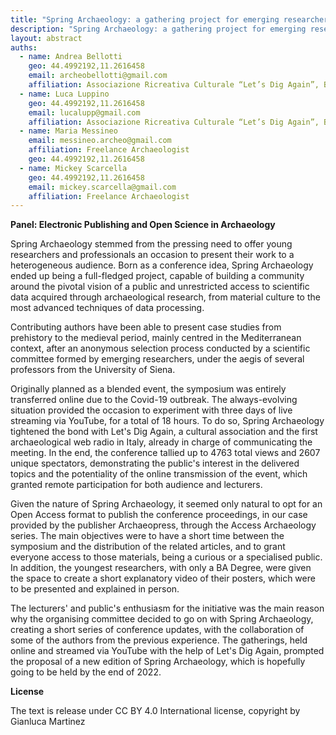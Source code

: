 ```yaml
---
title: "Spring Archaeology: a gathering project for emerging researchers"
description: "Spring Archaeology: a gathering project for emerging researchers"
layout: abstract
auths:
  - name: Andrea Bellotti
    geo: 44.4992192,11.2616458
    email: archeobellotti@gmail.com
    affiliation: Associazione Ricreativa Culturale “Let’s Dig Again”, Bologna, Italy
  - name: Luca Luppino
    geo: 44.4992192,11.2616458
    email: lucalupp@gmail.com
    affiliation: Associazione Ricreativa Culturale “Let’s Dig Again”, Bologna, Italy
  - name: Maria Messineo
    email: messineo.archeo@gmail.com
    affiliation: Freelance Archaeologist
    geo: 44.4992192,11.2616458
  - name: Mickey Scarcella
    geo: 44.4992192,11.2616458
    email: mickey.scarcella@gmail.com
    affiliation: Freelance Archaeologist
---
```


**Panel: Electronic Publishing and Open Science in Archaeology**


Spring Archaeology stemmed from the pressing need to offer young researchers and professionals an occasion to present their work to a heterogeneous audience. Born as a conference idea, Spring Archaeology ended up being a full-fledged project, capable of building a community around the pivotal vision of a public and unrestricted access to scientific data acquired through archaeological research, from material culture to the most advanced techniques of data processing.

Contributing authors have been able to present case studies from prehistory to the medieval period, mainly centred in the Mediterranean context, after an anonymous selection process conducted by a scientific committee formed by emerging researchers, under the aegis of several professors from the University of Siena.

Originally planned as a blended event, the symposium was entirely transferred online due to the Covid-19 outbreak. The always-evolving situation provided the occasion to experiment with three days of live streaming via YouTube, for a total of 18 hours. To do so, Spring Archaeology tightened the bond with Let's Dig Again, a cultural association and the first archaeological web radio in Italy, already in charge of communicating the meeting. In the end, the conference tallied up to 4763 total views and 2607 unique spectators, demonstrating the public's interest in the delivered topics and the potentiality of the online transmission of the event, which granted remote participation for both audience and lecturers.

Given the nature of Spring Archaeology, it seemed only natural to opt for an Open Access format to publish the conference proceedings, in our case provided by the publisher Archaeopress, through the Access Archaeology series. The main objectives were to have a short time between the symposium and the distribution of the related articles, and to grant everyone access to those materials, being a curious or a specialised public. In addition, the youngest researchers, with only a BA Degree, were given the space to create a short explanatory video of their posters, which were to be presented and explained in person.

The lecturers' and public's enthusiasm for the initiative was the main reason why the organising committee decided to go on with Spring Archaeology, creating a short series of conference updates, with the collaboration of some of the authors from the previous experience. The gatherings, held online and streamed via YouTube with the help of Let's Dig Again, prompted the proposal of a new edition of Spring Archaeology, which is hopefully going to be held by the end of 2022.

**License**

The text is release under CC BY 4.0 International license, copyright by
Gianluca Martinez

